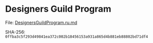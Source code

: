 Designers Guild Program
======================

File: [DesignersGuildProgram.ru.md](DesignersGuildProgram.ru.md)

SHA-256: `0ffba3c5f293d49841ea372c002b18456153a931a865d4b881eb88802bd71df4`